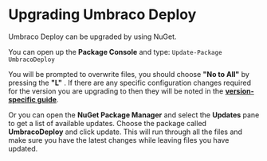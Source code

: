 # Upgrading Umbraco Deploy

Umbraco Deploy can be upgraded by using NuGet.

You can open up the **Package Console** and type:
`Update-Package UmbracoDeploy`

You will be prompted to overwrite files, you should choose **"No to All"** by pressing the **"L"** . If there are any specific configuration changes required for the version you are upgrading to then they will be noted in the **[version-specific guide](version-specific.md)**.

Or you can open the **NuGet Package Manager** and select the **Updates** pane to get a list of available updates. Choose the package called **UmbracoDeploy** and click update. This will run through all the files and make sure you have the latest changes while leaving files you have updated.
